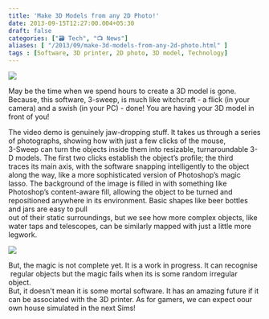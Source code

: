 ```yaml
---
title: 'Make 3D Models from any 2D Photo!'
date: 2013-09-15T12:27:00.004+05:30
draft: false
categories: ["🗃️ Tech", "📺 News"]
aliases: [ "/2013/09/make-3d-models-from-any-2d-photo.html" ]
tags : [Software, 3D printer, 2D photo, 3D model, Technology]
---
```


![](https://4.bp.blogspot.com/-rqiB0rY6PBg/UjVcztkgNQI/AAAAAAAAB50/HDk67uPASSg/s1600/pickUntitled-1_1378827415826_2861455_ver1.0_640_480.jpg)

  
May be the time when we spend hours to create a 3D model is gone. Because, this software, 3-sweep, is much like witchcraft - a flick (in your camera) and a swish (in your PC) - done! You are having your 3D model in front of you!  
  

  
The video demo is genuinely jaw-dropping stuff. It takes us through a series of photographs, showing how with just a few clicks of the mouse,  
3-Sweep can turn the objects inside them into resizable, turnaroundable 3-D models. The first two clicks establish the object’s profile; the third  
traces its main axis, with the software snapping intelligently to the object along the way, like a more sophisticated version of Photoshop’s magic lasso. The background of the image is filled in with something like Photoshop’s content-aware fill, allowing the object to be turned and  
repositioned anywhere in its environment. Basic shapes like beer bottles and jars are easy to pull  
out of their static surroundings, but we see how more complex objects, like water taps and telescopes, can be similarly mapped with just a little more legwork.  

![](https://1.bp.blogspot.com/-EAYcbdvBIZU/UjVcWY9ftOI/AAAAAAAAB5s/j5doCTXSaKw/s1600/s-YOUTUBE-large.jpg)

  
But, the magic is not complete yet. It is a work in progress. It can recognise  regular objects but the magic fails when its is some random irregular object.  
But, it doesn't mean it is some mortal software. It has an amazing future if it can be associated with the 3D printer. As for gamers, we can expect oour own house simulated in the next Sims!